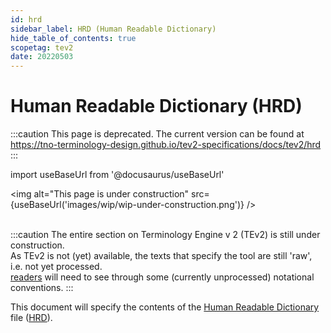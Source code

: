 ```yaml
---
id: hrd
sidebar_label: HRD (Human Readable Dictionary)
hide_table_of_contents: true
scopetag: tev2
date: 20220503
---
```


# Human Readable Dictionary (HRD)

:::caution
This page is deprecated. The current version can be found at https://tno-terminology-design.github.io/tev2-specifications/docs/tev2/hrd
:::

import useBaseUrl from '@docusaurus/useBaseUrl'

<img
  alt="This page is under construction"
  src={useBaseUrl('images/wip/wip-under-construction.png')}
/><br/><br/>

:::caution
The entire section on Terminology Engine v 2 (TEv2) is still under construction.<br/>
As TEv2 is not (yet) available, the texts that specify the tool are still 'raw', i.e. not yet processed.<br/>[readers](@) will need to see through some (currently unprocessed) notational conventions.
:::

This document will specify the contents of the [Human Readable Dictionary](hrd@) file ([HRD](@)).
